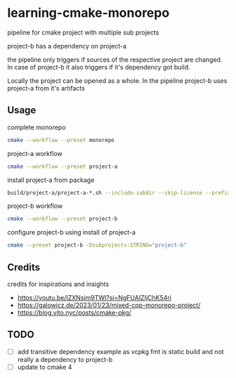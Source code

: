 # learning-cmake-monorepo

pipeline for cmake project with multiple sub projects

project-b has a dependency on project-a

the pipeline only triggers if sources of the respective project are changed. In case of project-b it also triggers if
it's dependency got build.

Locally the project can be opened as a whole. In the pipeline project-b uses project-a from it's artifacts

## Usage

complete monorepo
```bash
cmake --workflow --preset monorepo
```

project-a workflow
```bash
cmake --workflow --preset project-a
```
install project-a from package
```bash
build/project-a/project-a-*.sh --include-subdir --skip-license --prefix=build/install
```

project-b workflow
```bash
cmake --workflow --preset project-b
```

configure project-b using install of project-a
```bash
cmake --preset project-b -Dsubprojects:STRING="project-b"
```

## Credits

credits for inspirations and insights
* https://youtu.be/IZXNsim9TWI?si=NgFUAIZIjChK54ri
* https://galowicz.de/2023/01/23/mixed-cpp-monorepo-project/
* https://blog.vito.nyc/posts/cmake-pkg/

## TODO
 - [ ] add transitive dependency example as vcpkg fmt is static build and not really a dependency to project-b 
 - [ ] update to cmake 4 